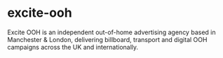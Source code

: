 # excite-ooh
Excite OOH is an independent out-of-home advertising agency based in Manchester &amp; London, delivering billboard, transport and digital OOH campaigns across the UK and internationally.

